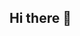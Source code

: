 ## Hi there 👋

<!--
**santy-scripts/santy-scripts** is a ✨ _special_ ✨ repository because its `README.md` (this file) appears on your GitHub profile.

    ## About Me
    I'm a [Your Profession] with a passion for [Your Passion]. I enjoy working on [types of projects you enjoy] and I'm constantly learning new technologies.

        ### Skills
    -   JavaScript
    -   React
    -   Node.js
    -   :octocat: GitHub
    -   <img src="path/to/your/icon.png" alt="Your Icon" width="20">

        ### Social
    -   [LinkedIn](https://www.linkedin.com/in/santiago-andr%C3%A9s-rodr%C3%ADguez-moreno-88a120293/): Connect with me!

